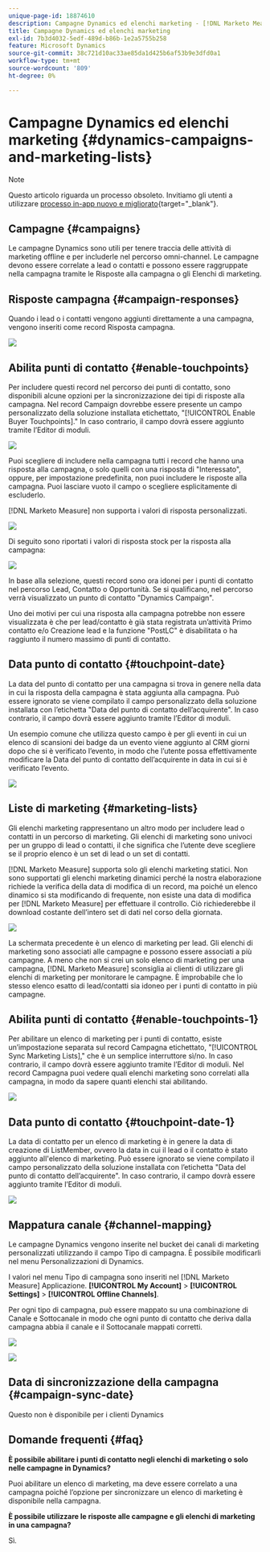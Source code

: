 ```yaml
---
unique-page-id: 18874610
description: Campagne Dynamics ed elenchi marketing - [!DNL Marketo Measure] - Documentazione del prodotto
title: Campagne Dynamics ed elenchi marketing
exl-id: 7b3d4032-5edf-489d-b86b-1e2a5755b258
feature: Microsoft Dynamics
source-git-commit: 38c721d10ac33ae85da1d425b6af53b9e3dfd0a1
workflow-type: tm+mt
source-wordcount: '809'
ht-degree: 0%

---
```


# Campagne Dynamics ed elenchi marketing {#dynamics-campaigns-and-marketing-lists}

>[!NOTE]
>
>Questo articolo riguarda un processo obsoleto. Invitiamo gli utenti a utilizzare [processo in-app nuovo e migliorato](/help/channel-tracking-and-setup/offline-channels/custom-campaign-sync.md){target="_blank"}.

## Campagne {#campaigns}

Le campagne Dynamics sono utili per tenere traccia delle attività di marketing offline e per includerle nel percorso omni-channel. Le campagne devono essere correlate a lead o contatti e possono essere raggruppate nella campagna tramite le Risposte alla campagna o gli Elenchi di marketing.

## Risposte campagna {#campaign-responses}

Quando i lead o i contatti vengono aggiunti direttamente a una campagna, vengono inseriti come record Risposta campagna.

![](assets/1.png)

## Abilita punti di contatto {#enable-touchpoints}

Per includere questi record nel percorso dei punti di contatto, sono disponibili alcune opzioni per la sincronizzazione dei tipi di risposte alla campagna. Nel record Campaign dovrebbe essere presente un campo personalizzato della soluzione installata etichettato, &quot;[!UICONTROL Enable Buyer Touchpoints].&quot; In caso contrario, il campo dovrà essere aggiunto tramite l’Editor di moduli.

![](assets/2.png)

Puoi scegliere di includere nella campagna tutti i record che hanno una risposta alla campagna, o solo quelli con una risposta di &quot;Interessato&quot;, oppure, per impostazione predefinita, non puoi includere le risposte alla campagna. Puoi lasciare vuoto il campo o scegliere esplicitamente di escluderlo.

[!DNL Marketo Measure] non supporta i valori di risposta personalizzati.

![](assets/3.png)

Di seguito sono riportati i valori di risposta stock per la risposta alla campagna:

![](assets/4.png)

In base alla selezione, questi record sono ora idonei per i punti di contatto nel percorso Lead, Contatto o Opportunità. Se si qualificano, nel percorso verrà visualizzato un punto di contatto &quot;Dynamics Campaign&quot;.

Uno dei motivi per cui una risposta alla campagna potrebbe non essere visualizzata è che per lead/contatto è già stata registrata un’attività Primo contatto e/o Creazione lead e la funzione &quot;PostLC&quot; è disabilitata o ha raggiunto il numero massimo di punti di contatto.

## Data punto di contatto {#touchpoint-date}

La data del punto di contatto per una campagna si trova in genere nella data in cui la risposta della campagna è stata aggiunta alla campagna. Può essere ignorato se viene compilato il campo personalizzato della soluzione installata con l’etichetta &quot;Data del punto di contatto dell’acquirente&quot;. In caso contrario, il campo dovrà essere aggiunto tramite l’Editor di moduli.

Un esempio comune che utilizza questo campo è per gli eventi in cui un elenco di scansioni dei badge da un evento viene aggiunto al CRM giorni dopo che si è verificato l’evento, in modo che l’utente possa effettivamente modificare la Data del punto di contatto dell’acquirente in data in cui si è verificato l’evento.

![](assets/5.png)

## Liste di marketing {#marketing-lists}

Gli elenchi marketing rappresentano un altro modo per includere lead o contatti in un percorso di marketing. Gli elenchi di marketing sono univoci per un gruppo di lead o contatti, il che significa che l’utente deve scegliere se il proprio elenco è un set di lead o un set di contatti.

[!DNL Marketo Measure] supporta solo gli elenchi marketing statici. Non sono supportati gli elenchi marketing dinamici perché la nostra elaborazione richiede la verifica della data di modifica di un record, ma poiché un elenco dinamico si sta modificando di frequente, non esiste una data di modifica per [!DNL Marketo Measure] per effettuare il controllo. Ciò richiederebbe il download costante dell’intero set di dati nel corso della giornata.

![](assets/6.png)

La schermata precedente è un elenco di marketing per lead. Gli elenchi di marketing sono associati alle campagne e possono essere associati a più campagne. A meno che non si crei un solo elenco di marketing per una campagna, [!DNL Marketo Measure] sconsiglia ai clienti di utilizzare gli elenchi di marketing per monitorare le campagne. È improbabile che lo stesso elenco esatto di lead/contatti sia idoneo per i punti di contatto in più campagne.

## Abilita punti di contatto {#enable-touchpoints-1}

Per abilitare un elenco di marketing per i punti di contatto, esiste un’impostazione separata sul record Campagna etichettato, &quot;[!UICONTROL Sync Marketing Lists],&quot; che è un semplice interruttore sì/no. In caso contrario, il campo dovrà essere aggiunto tramite l’Editor di moduli. Nel record Campagna puoi vedere quali elenchi marketing sono correlati alla campagna, in modo da sapere quanti elenchi stai abilitando.

![](assets/7.png)

## Data punto di contatto {#touchpoint-date-1}

La data di contatto per un elenco di marketing è in genere la data di creazione di ListMember, ovvero la data in cui il lead o il contatto è stato aggiunto all&#39;elenco di marketing. Può essere ignorato se viene compilato il campo personalizzato della soluzione installata con l’etichetta &quot;Data del punto di contatto dell’acquirente&quot;. In caso contrario, il campo dovrà essere aggiunto tramite l’Editor di moduli.

![](assets/8.png)

## Mappatura canale {#channel-mapping}

Le campagne Dynamics vengono inserite nel bucket dei canali di marketing personalizzati utilizzando il campo Tipo di campagna. È possibile modificarli nel menu Personalizzazioni di Dynamics.

I valori nel menu Tipo di campagna sono inseriti nel [!DNL Marketo Measure] Applicazione. **[!UICONTROL My Account]** > **[!UICONTROL Settings]** > **[!UICONTROL Offline Channels]**.

Per ogni tipo di campagna, può essere mappato su una combinazione di Canale e Sottocanale in modo che ogni punto di contatto che deriva dalla campagna abbia il canale e il Sottocanale mappati corretti.

![](assets/9.png)

![](assets/10.png)

## Data di sincronizzazione della campagna {#campaign-sync-date}

Questo non è disponibile per i clienti Dynamics

## Domande frequenti {#faq}

**È possibile abilitare i punti di contatto negli elenchi di marketing o solo nelle campagne in Dynamics?**

Puoi abilitare un elenco di marketing, ma deve essere correlato a una campagna poiché l’opzione per sincronizzare un elenco di marketing è disponibile nella campagna.

**È possibile utilizzare le risposte alle campagne e gli elenchi di marketing in una campagna?**

Sì.
